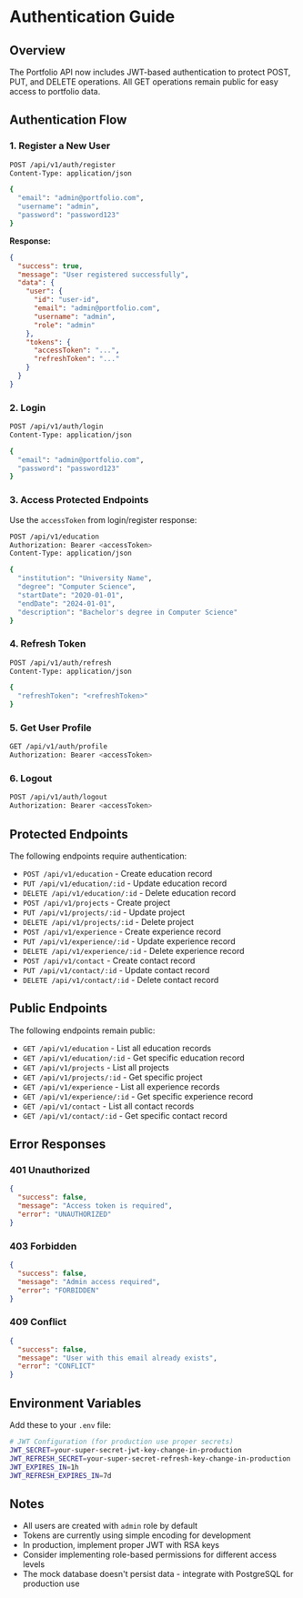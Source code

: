 # Authentication Guide

## Overview

The Portfolio API now includes JWT-based authentication to protect POST, PUT, and DELETE operations. All GET operations remain public for easy access to portfolio data.

## Authentication Flow

### 1. Register a New User

```bash
POST /api/v1/auth/register
Content-Type: application/json

{
  "email": "admin@portfolio.com",
  "username": "admin",
  "password": "password123"
}
```

**Response:**
```json
{
  "success": true,
  "message": "User registered successfully",
  "data": {
    "user": {
      "id": "user-id",
      "email": "admin@portfolio.com",
      "username": "admin",
      "role": "admin"
    },
    "tokens": {
      "accessToken": "...",
      "refreshToken": "..."
    }
  }
}
```

### 2. Login

```bash
POST /api/v1/auth/login
Content-Type: application/json

{
  "email": "admin@portfolio.com",
  "password": "password123"
}
```

### 3. Access Protected Endpoints

Use the `accessToken` from login/register response:

```bash
POST /api/v1/education
Authorization: Bearer <accessToken>
Content-Type: application/json

{
  "institution": "University Name",
  "degree": "Computer Science",
  "startDate": "2020-01-01",
  "endDate": "2024-01-01",
  "description": "Bachelor's degree in Computer Science"
}
```

### 4. Refresh Token

```bash
POST /api/v1/auth/refresh
Content-Type: application/json

{
  "refreshToken": "<refreshToken>"
}
```

### 5. Get User Profile

```bash
GET /api/v1/auth/profile
Authorization: Bearer <accessToken>
```

### 6. Logout

```bash
POST /api/v1/auth/logout
Authorization: Bearer <accessToken>
```

## Protected Endpoints

The following endpoints require authentication:

- `POST /api/v1/education` - Create education record
- `PUT /api/v1/education/:id` - Update education record
- `DELETE /api/v1/education/:id` - Delete education record
- `POST /api/v1/projects` - Create project
- `PUT /api/v1/projects/:id` - Update project
- `DELETE /api/v1/projects/:id` - Delete project
- `POST /api/v1/experience` - Create experience record
- `PUT /api/v1/experience/:id` - Update experience record
- `DELETE /api/v1/experience/:id` - Delete experience record
- `POST /api/v1/contact` - Create contact record
- `PUT /api/v1/contact/:id` - Update contact record
- `DELETE /api/v1/contact/:id` - Delete contact record

## Public Endpoints

The following endpoints remain public:

- `GET /api/v1/education` - List all education records
- `GET /api/v1/education/:id` - Get specific education record
- `GET /api/v1/projects` - List all projects
- `GET /api/v1/projects/:id` - Get specific project
- `GET /api/v1/experience` - List all experience records
- `GET /api/v1/experience/:id` - Get specific experience record
- `GET /api/v1/contact` - List all contact records
- `GET /api/v1/contact/:id` - Get specific contact record

## Error Responses

### 401 Unauthorized
```json
{
  "success": false,
  "message": "Access token is required",
  "error": "UNAUTHORIZED"
}
```

### 403 Forbidden
```json
{
  "success": false,
  "message": "Admin access required",
  "error": "FORBIDDEN"
}
```

### 409 Conflict
```json
{
  "success": false,
  "message": "User with this email already exists",
  "error": "CONFLICT"
}
```

## Environment Variables

Add these to your `.env` file:

```bash
# JWT Configuration (for production use proper secrets)
JWT_SECRET=your-super-secret-jwt-key-change-in-production
JWT_REFRESH_SECRET=your-super-secret-refresh-key-change-in-production
JWT_EXPIRES_IN=1h
JWT_REFRESH_EXPIRES_IN=7d
```

## Notes

- All users are created with `admin` role by default
- Tokens are currently using simple encoding for development
- In production, implement proper JWT with RSA keys
- Consider implementing role-based permissions for different access levels
- The mock database doesn't persist data - integrate with PostgreSQL for production use
